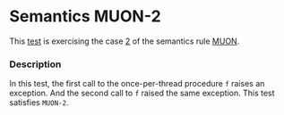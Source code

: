 # Semantics MUON-2

This [test](.) is exercising the case [2](../Readme.md) of the semantics rule [MUON](../../muon/Readme.md).

### Description

In this test, the first call to the once-per-thread procedure `f` raises an exception. And the second call to `f` raised the same exception. This test satisfies `MUON-2`.

